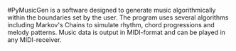 #PyMusicGen is a software designed to generate music algorithmically within the boundaries set by the user. The program uses several algorithms including Markov's Chains to
simulate rhythm, chord progressions and melody patterns. Music data is output in MIDI-format and can be played in any MIDI-receiver.

